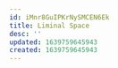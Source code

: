 ```yaml
---
id: iMnr8GuIPKrNySMCEN6Ek
title: Liminal Space
desc: ''
updated: 1639759645943
created: 1639759645943
---
```


